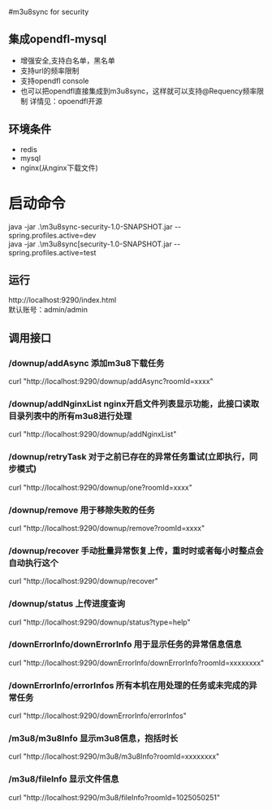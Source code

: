#m3u8sync for security
## 集成opendfl-mysql
* 增强安全,支持白名单，黑名单
* 支持url的频率限制
* 支持opendfl console
* 也可以把opendfl直接集成到m3u8sync，这样就可以支持@Requency频率限制
详情见：opoendfl开源

## 环境条件
* redis
* mysql
* nginx(从nginx下载文件)

# 启动命令
java -jar .\m3u8sync-security-1.0-SNAPSHOT.jar --spring.profiles.active=dev  
java -jar .\m3u8sync[security-1.0-SNAPSHOT.jar --spring.profiles.active=test

## 运行
http://localhost:9290/index.html  
默认账号：admin/admin

## 调用接口
### /downup/addAsync 添加m3u8下载任务
curl "http://localhost:9290/downup/addAsync?roomId=xxxx"
### /downup/addNginxList nginx开启文件列表显示功能，此接口读取目录列表中的所有m3u8进行处理
curl "http://localhost:9290/downup/addNginxList"
### /downup/retryTask 对于之前已存在的异常任务重试(立即执行，同步模式)
curl "http://localhost:9290/downup/one?roomId=xxxx"
### /downup/remove 用于移除失败的任务
curl "http://localhost:9290/downup/remove?roomId=xxxx"
### /downup/recover 手动批量异常恢复上传，重时时或者每小时整点会自动执行这个
curl "http://localhost:9290/downup/recover"
### /downup/status 上传进度查询
curl "http://localhost:9290/downup/status?type=help"

### /downErrorInfo/downErrorInfo 用于显示任务的异常信息信息
curl "http://localhost:9290/downErrorInfo/downErrorInfo?roomId=xxxxxxxx"
### /downErrorInfo/errorInfos 所有本机在用处理的任务或未完成的异常任务
curl "http://localhost:9290/downErrorInfo/errorInfos"

### /m3u8/m3u8Info 显示m3u8信息，抱括时长
curl "http://localhost:9290/m3u8/m3u8Info?roomId=xxxxxxxx"
### /m3u8/fileInfo 显示文件信息
curl "http://localhost:9290/m3u8/fileInfo?roomId=1025050251"

